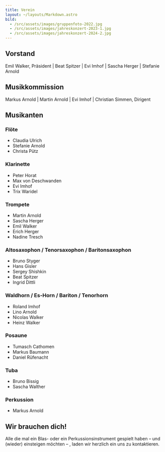 ```yaml
---
title: Verein
layout: ~/layouts/Markdown.astro
bild:
  - /src/assets/images/gruppenfoto-2022.jpg
  - /src/assets/images/jahreskonzert-2023-1.jpg
  - /src/assets/images/jahreskonzert-2024-2.jpg
---
```

## Vorstand

Emil Walker, Präsident | Beat Spitzer | Evi Imhof | Sascha Herger | Stefanie Arnold

## Musikkommission

Markus Arnold | Martin Arnold | Evi Imhof | Christian Simmen, Dirigent

## Musikanten

<div class="column-layout">

<section>

### Flöte

* Claudia Ulrich
* Stefanie Arnold
* Christa Pütz

</section>

<section>

### Klarinette

* Peter Horat
* Max von Deschwanden
* Evi Imhof
* Trix Waridel

</section>

<section>

### Trompete

* Martin Arnold
* Sascha Herger
* Emil Walker
* Erich Herger
* Nadine Tresch

</section>

<section>

### Altosaxophon / Tenorsaxophon / Baritonsaxophon

* Bruno Styger
* Hans Gisler
* Sergey Shishkin
* Beat Spitzer
* Ingrid Dittli

</section>

<section>

### Waldhorn / Es-Horn / Bariton / Tenorhorn

* Roland Imhof
* Lino Arnold
* Nicolas Walker
* Heinz Walker

</section>

<section>

### Posaune

* Tumasch Cathomen
* Markus Baumann
* Daniel Rüfenacht

</section>

<section>

### Tuba

* Bruno Bissig
* Sascha Walther

</section>

<section>

### Perkussion

* Markus Arnold

</section>

</div>

## Wir brauchen dich!

Alle die mal ein Blas- oder ein Perkussionsinstrument gespielt haben – und (wieder) einsteigen möchten – , laden wir herzlich ein uns zu kontaktieren.
